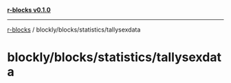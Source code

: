 [**r-blocks v0.1.0**](../../../../README.md)

***

[r-blocks](../../../../modules.md) / blockly/blocks/statistics/tallysexdata

# blockly/blocks/statistics/tallysexdata
